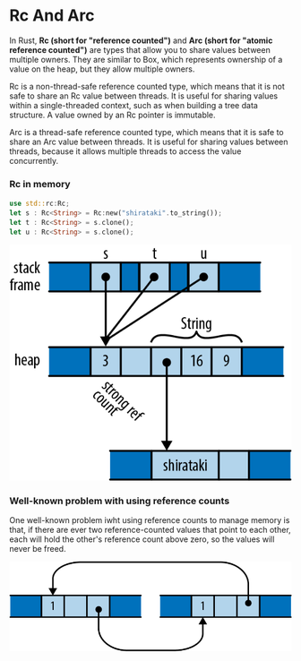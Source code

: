 # Rc And Arc
In Rust, __Rc (short for "reference counted")__ and __Arc (short for "atomic reference counted")__ are types that allow you to share values between multiple owners. They are similar to Box, which represents ownership of a value on the heap, but they allow multiple owners.

Rc is a non-thread-safe reference counted type, which means that it is not safe to share an Rc value between threads. It is useful for sharing values within a single-threaded context, such as when building a tree data structure. A value owned by an Rc pointer is immutable.

Arc is a thread-safe reference counted type, which means that it is safe to share an Arc value between threads. It is useful for sharing values between threads, because it allows multiple threads to access the value concurrently.

### Rc in memory
```rust 
use std::rc:Rc;
let s : Rc<String> = Rc:new("shirataki".to_string());
let t : Rc<String> = s.clone();
let u : Rc<String> = s.clone();
```
![image](../assets/rc.png)

### Well-known problem with using reference counts
One well-known problem iwht using reference counts to manage memory is that, if there are ever two reference-counted values that point to each other, each will hold the other's reference count above zero, so the values will never be freed.

![image](../assets/eachother.png)

